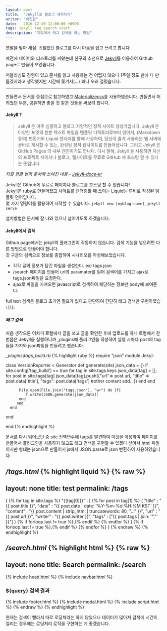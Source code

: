 ```yaml
---
layout: post
title:  "Jekyll로 블로그 제작하기"
writer: "배진환"
date:   2016-12-30 12:00:00 +0900
tags: jekyll tag search start
description: "지킬에서 태그 검색을 하는 방법" 
---
```

연말을 맞아 새심. 귀찮았던 블로그를 다시 마음을 잡고 쓰려고 합니다

예전에 네이버와 티스토리를 써왔는데 친구의 추천으로 [Jekyll][jekyll-home]를 이용하여 Github page로 만들어 보았습니다.

퍼블리싱도 경험이 있고 문서를 읽고 사용하는 건 어렵지 않으니 1주일 정도 만에 다 만들겠지라고 생각했지만 시간에 쫓겨서(...) 꽤나 오래 걸렸습니다.

***

만들면서 문서를 중점으로 참고하였고 [Materializecss][materializecss]를 사용하였습니다. 만들면서 어려웠던 부분, 공유하면 좋을 것 같은 것들을 써보려 합니다.

#### Jekyll ? ####

> Jekyll 은 아주 심플하고 블로그 지향적인 정적 사이트 생성기입니다. Jekyll 은 다양한 포맷의 원본 텍스트 파일을 템플릿 디렉토리로부터 읽어서, (Markdown 등의) 변환기와 Liquid 렌더러를 통해 가공하여, 당신이 즐겨 사용하는 웹 서버에 곧바로 게시할 수 있는, 완성된 정적 웹사이트를 만들어냅니다. 그리고 Jekyll 은 GitHub Pages 의 내부 엔진이기도 합니다. 다시 말해, Jekyll 을 사용하면 자신의 프로젝트 페이지나 블로그, 웹사이트를 무료로 GitHub 에 호스팅 할 수 있다는 뜻입니다.

_지킬 한글 번역 문서에 쓰여진 내용 - [Jekyll-docs-kr][jekyll-docs-kr]_

Jekyll은 Github에 무료로 페이지나 블로그를 호스팅 할 수 있습니다!  
Jekyll은 ruby로 만들어졌고 사이트를 렌더링할 때 쓰이는 Liquid는 루비로 작성된 템플릿 언어입니다.  
몇 가지 명령어를 활용하여 시작할 수 있습니다.
`jekyll new [myblog-name]`, `jekyll serve`

설치방법은 문서에 잘 나와 있으니 넘어가도록 하겠습니다.

#### Jekyll에서 검색 ####

Github page에서는 jekyll의 플러그인이 작동하지 않습니다. 검색 기능을 넣으려면 다른 방법으로 만들어야 합니다.  
갓 구글의 검색으로 정보를 종합하여 시나리오를 작성해보았습니다.  

- 각각 글의 정보가 담긴 파일을 생성한다. ex) tags.json
- /search 페이지를 만들어 url의 paramater를 읽어 검색어를 가지고 ajax로 tags.json파일을 요청한다.
- ajax로 파일을 가져오면 javascript로 검색하여 해당하는 정보만 body에 보여준다.

full text 검색은 블로그 초기엔 필요가 없다고 판단하여 간단히 태그 검색만 구현하였습니다.

##### 태그 검색 #####

처음 생각으론 어차피 로컬에서 글을 쓰고 글을 확인한 후에 업로드를 하니 로컬에서 한 번쯤은 Jekyll을 실행하니까 \_plugins에 플러그인을 작성하여 실행 시마다 post의 tag들을 가져와 json파일을 만들려고 했습니다.  

_\_plugins\tags_build.rb_
{% highlight ruby %}
require "json"
module Jekyll

   class VersionReporter < Generator
      def generate(site)
         json_data = {}
         if site.config['tag_build'] == true
           for tag in site.tags.keys
             json_data[tag] = [];
             for post in site.tags[tag]
               json_data[tag].push({"url"=> post.url,
                 "title" => post.data['title'],
                 "tags": post.data['tags']
                 #other content add..
                 })
             end
           end

          File.open(File.join("tags.json"), "w+") do |f|
             f.write(JSON.generate(json_data))
          end
         end
      end
   end

end
{% endhighlight %}

문서를 다시 읽어보던 중 site 전역변수에 tags를 발견하여 이것을 이용하여 페이지를 만들어서 플러그인을 사용하지 않고도 태그 검색을 구현할 수 있겠다 싶어서 html 파일이지만 형태는 json으로 만들어서 js에서 JSON.parse로 json 변환하여 사용하였습니다.

_/tags.html_
{% highlight liquid %}
{% raw %}
---
layout: none
title: test
permalink: /tags
---
{
  {% for tag in site.tags %}
    "{{tag[0]}}" : [
      {% for post in tag[1] %}
        {
        "title" : "{{ post.title }}",
        "date" : "{{ post.date | date: '%Y-%m-%d %H:%M KST' }}",
        "content" : "{{ post.content | strip_html | truncatewords: 80, "..." }}",
        "url" : "{{ post.url }}",
        "writer" : "{{ post.writer }}",
        "tags" : ["{{ post.tags | join: '","' }}"]
        }
        {% if forloop.last != true %},{% endif %}
      {% endfor %}
    ]
    {% if forloop.last != true %},{% endif %}
  {% endfor %}
}
{% endraw %}
{% endhighlight %}

_/search.html_
{% highlight html %}
{% raw %}
---
layout: none
title: Search
permalink: /search
---
<!DOCTYPE html>
<html lang="ko">
  <head>
    {% include head.html %}
  </head>
  <body>
    {% include navbar.html %}
    <main>
      <section>
        <div class="container">
          <div class="row" id="result">
            <h3><span id="query">${query}</span> 검색 결과</h3>
          </div>
        </div>
      </section>
    </main>
    {% include footer.html %}
    {% include modal.html %}
    {% include script.html %}
    <script>
      //querystring 가져오기(없다면 빈문자열 저장)
      var q = location.search.split('?q=')[1]?decodeURIComponent(location.search.split('?q=')[1]):'';
      //검색어를 #query의 innerhtml에 escape하여 넣기
      $("#query").html('\"'+q.replace(/</g, "&lt;").replace(/>/g, "&gt;")+'\"');
      $.ajax({
        url: '{{ "/tags" | relative_url }}',
        success: function(data) {
          //data를 json형태로 저장
          var json_data = JSON.parse(data);
          if(q in json_data) {
            //each로 json_data[q]의 값들을 저장 후 #result에 append
            $.each(json_data[q], function(index, value) {
              var output = '';
              output += '<div class=\"col s12 \">';
              output += '<div class="post-list">';
              output += '  <h4>';
              output += '    <a href="'+value.url+'">';
              output += '      '+value.title;
              output += '    </a>';
              output += '  </h4>';
              output += '  <div class="row post-info">';
              output += '    <div class="col s6 left-align">';
              output += '      <p>'+value.writer+'</p>';
              output += '    </div>';
              output += '    <div class="col s6 right-align">';
              output += '      <p>'+value.date+'</p>';
              output += '    </div>';
              output += '  </div>';
              output += '  <p class="post-content">';
              output += '    <a href="'+value.url+'">'+value.content+'</a>';
              output += '  </p>';
              output += '  <ul class="post-tags">';
              $.each(value.tags, function(index, tag) {
                if ( tag == q) {
                  output += '      <li class="active"><a href="/search?q='+tag+'"># '+tag+((index == value.tags.length-1)?'':',')+'</a></li>';
                } else {
                  output += '      <li><a href="/search?q='+tag+'"># '+tag+((index == value.tags.length-1)?'':',')+'</a></li>';
                }
              })
              output += '  </ul>';
              output += '</div>';
              output += '<hr class="post-hr">';
              output += '</div>';
              $("#result").append(output);
              console.log(value);
            });
          } else {
            var output = '';
            output += '<div class=\"col s12 \">';
            output += '<h3>검색 결과가 없습니다.</h3>';
            output += '</div>';
            $("#result").append(output);
          }
        }
      })
    </script>
  </body>
</html>
{% endraw %}
{% endhighlight %}

현재는 검색이 빨라서 따로 로딩처리는 하지 않았으나 데이터가 많아져 검색에 시간이 걸리는 경우에는 로딩처리 로직을 구현하는 게 좋겠습니다.

[jekyll-home]: https://jekyllrb.com/
[jekyll-docs]: http://jekyllrb.com/docs/home
[jekyll-docs-kr]: https://jekyllrb-ko.github.io/docs/home/
[materializecss]: http://materializecss.com/
